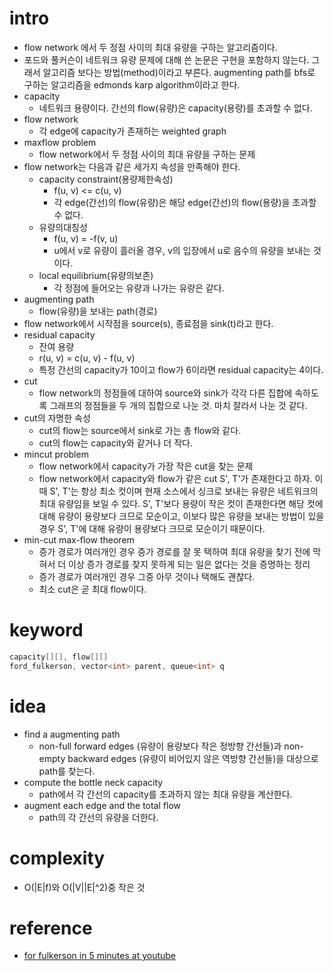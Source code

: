 # intro

- flow network 에서 두 정점 사이의 최대 유량을 구하는 알고리즘이다.
- 포드와 풀커슨이 네트워크 유량 문제에 대해 쓴 논문은 구현을 포함하지 않는다.
  그래서 알고리즘 보다는 방법(method)이라고 부른다. augmenting path를
  bfs로 구하는 알고리즘을 edmonds karp algorithm이라고 한다.  
- capacity
  - 네트워크 용량이다. 간선의 flow(유량)은 capacity(용량)를 초과할 수 없다.
- flow network
  - 각 edge에 capacity가 존재하는 weighted graph
- maxflow problem
  - flow network에서 두 정점 사이의 최대 유량을 구하는 문제
- flow network는 다음과 같은 세가지 속성을 만족해야 한다.
  - capacity constraint(용량제한속성)
    - f(u, v) <= c(u, v)
    - 각 edge(간선)의 flow(유량)은 해당 edge(간선)의 flow(용량)을 초과할 수 없다.
  - 유량의대칭성
    - f(u, v) = -f(v, u)
    - u에서 v로 유량이 흘러올 경우, v의 입장에서 u로 음수의 유량을 보내는 것이다.
  - local equilibrium(유량의보존)
    - 각 정점에 들어오는 유량과 나가는 유량은 같다.
- augmenting path
  - flow(유량)을 보내는 path(경로)
- flow network에서 시작점을 source(s), 종료점을 sink(t)라고 한다.
- residual capacity
  - 잔여 용량
  - r(u, v) = c(u, v) - f(u, v)
  - 특정 간선의 capacity가 10이고 flow가 6이라면 residual capacity는 4이다.
- cut
  - flow network의 정점들에 대하여 source와 sink가 각각 다른 집합에
    속하도록 그래프의 정점들을 두 개의 집합으로 나눈 것. 마치 잘라서 나눈 것 같다.
- cut의 자명한 속성
  - cut의 flow는 source에서 sink로 가는 총 flow와 같다.
  - cut의 flow는 capacity와 같거나 더 작다.
- mincut problem
  - flow network에서 capacity가 가장 작은 cut을 찾는 문제
  - flow network에서 capacity와 flow가 같은 cut S', T'가 존재한다고 하자.
    이때 S', T'는 항상 최소 컷이며 현재 소스에서 싱크로 보내는 유량은
    네트워크의 최대 유량임을 보일 수 있다. S', T'보다 용량이 작은 컷이 존재한다면
    해당 컷에 대해 유량이 용량보다 크므로 모순이고, 이보다 많은 유량을 보내는 방법이
    있을 경우 S', T'에 대해 유량이 용량보다 크므로 모순이기 때문이다.
- min-cut max-flow theorem
  - 증가 경로가 여러개인 경우 증가 경로를 잘 못 택하여 최대 유량을 찾기 전에 막혀서
    더 이상 증가 경로를 찾지 못하게 되는 일은 없다는 것을 증명하는 정리
  - 증가 경로가 여러개인 경우 그중 아무 것이나 택해도 괜찮다.
  - 최소 cut은 곧 최대 flow이다.

# keyword

```cpp
capacity[][], flow[][]
ford_fulkerson, vector<int> parent, queue<int> q
```

# idea

- find a augmenting path
  - non-full forward edges (유량이 용량보다 작은 정방향 간선들)과
    non-empty backward edges (유량이 비어있지 않은 역방향 간선들)을 대상으로
    path를 찾는다.
- compute the bottle neck capacity
  - path에서 각 간선의 capacity를 초과하지 않는 최대 유량을 계산한다.
- augment each edge and the total flow
  - path의 각 간선의 유량을 더한다.

# complexity

- O(|E|f)와 O(|V||E|^2)중 작은 것

# reference

- [for fulkerson in 5 minutes at youtube](https://www.youtube.com/watch?v=Tl90tNtKvxs)
